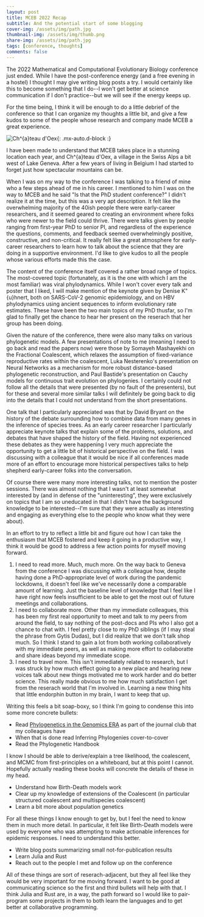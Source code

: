 ```yaml
---
layout: post
title: MCEB 2022 Recap
subtitle: And the potential start of some blogging
cover-img: /assets/img/path.jpg
thumbnail-img: /assets/img/thumb.png
share-img: /assets/img/path.jpg
tags: [conference, thoughts]
comments: false
---
```


The 2022 Mathematical and Computational Evolutionary Biology conference just ended. While I have the post-conference energy (and a free evening in a hostel) I thought I may give writing blog posts a try. I would certainly like this to become something that I do--I won't get better at science communication if I don't practice--but we will see if the energy keeps up.

For the time being, I think it will be enough to do a little debrief of the conference so that I can organize my thoughts a little bit, and give a few kudos to some of the people whose research and company made MCEB a great experience.

![Ch\^{a}teau d'Oex](https://pix10.agoda.net/geo/city/67891/739dcfd301719c46f87e01e5ec9ad18d.jpg?ca=0&amp;ce=1&amp;s=1920x822){: .mx-auto.d-block :}

I have been made to understand that MCEB takes place in a stunning location each year, and Ch\^{a}teau d'Oex, a village in the Swiss Alps a bit west of Lake Geneva. After a few years of living in Belgium I had started to forget just how spectacular mountains can be.

When I was on my way to the conference I was talking to a friend of mine who a few steps ahead of me in his career. I mentioned to him I was on the way to MCEB and he said "Is that the PhD student conference?" I didn't realize it at the time, but this was a very apt description. It felt like the overwhelming majority of the 40ish people there were early-career researchers, and it seemed geared to creating an environment where folks who were newer to the field could thrive. There were talks given by people ranging from first-year PhD to senior PI, and regardless of the experience the questions, comments, and feedback seemed overwhelmingly positive, constructive, and non-critical. It really felt like a great atmosphere for early-career researchers to learn how to talk about the science that they are doing in a supportive environment. I'd like to give kudos to all the people whose various efforts made this the case.

The content of the conference itself covered a rather broad range of topics. The most-covered topic (fortunately, as it is the one with which I am the most familiar) was viral phylodynamics. While I won't cover every talk and poster that I liked, I will make mention of the keynote given by Denise K\"{u}hnert, both on SARS-CoV-2 genomic epidemiology, and on HBV phylodynamics using ancient sequences to inform evolutionary rate estimates. These have been the two main topics of my PhD thusfar, so I'm glad to finally get the chance to hear her present on the reserach that her group has been doing.

Given the nature of the conference, there were also many talks on various phylogenetic models. A few presentations of note to me (meaning I need to go back and read the papers now) were those by Somayeh Mashayekhi on the Fractional Coalescent, which relaxes the assumption of fixed-variance reproductive rates within the coalescent, Luka Nesterenko's presentation on Neural Networks as a mechanism for more robust distance-based phylogenetic reconstruction, and Paul Bastide's presentation on Cauchy models for continuous trait evolution on phylogenies. I certainly could not follow all the details that were presented (by no fault of the presenters), but for these and several more similar talks I will definitely be going back to dig into the details that I could not understand from the short presentations.

One talk that I particularly appreciated was that by David Bryant on the history of the debate surrounding how to combine data from many genes in the inference of species trees. As an early career researcher I particularly appreciate keynote talks that explain some of the problems, solutions, and debates that have shaped the history of the field. Having not experienced these debates as they were happening I very much appreciate the opportunity to get a little bit of historical perspective on the field. I was discussing with a colleague that it would be nice if all conferences made more of an effort to encourage more historical perspectives talks to help shepherd early-career folks into the conversation.

Of course there were many more interesting talks, not to mention the poster sessions. There was almost nothing that I wasn't at least somewhat interested by (and in defense of the "uninteresting", they were exclusively on topics that I am so uneducated in that I didn't have the background knowledge to be interested--I'm sure that they were actually as interesting and engaging as everything else to the people who know what they were about).

In an effort to try to reflect a little bit and figure out how I can take the enthusiasm that MCEB fostered and keep it going in a productive way, I think it would be good to address a few action points for myself moving forward.

1. I need to read more. Much, much more. On the way back to Geneva from the conference I was discussing with a colleague how, despite having done a PhD-appropriate level of work during the pandemic lockdowns, it doesn't feel like we've necessarily done a comparable amount of learning. Just the baseline level of knowledge that I feel like I have right now feels insufficient to be able to get the most out of future meetings and collaborations.
2. I need to collaborate more. Other than my immediate colleagues, this has been my first real opportunity to meet and talk to my peers from around the field, to say nothing of the post-docs and PIs who I also got a chance to chat with. I feel pretty close to my PhD siblings (if I may steal the phrase from Gytis Dudas), but I did realize that we don't talk shop much. So I think I stand to gain a lot from both working collaboratively with my immediate peers, as well as making more effort to collaboratte and share ideas beyond my immediate scope.
3. I need to travel more. This isn't immediately related to research, but I was struck by how much effect going to a new place and hearing new voices talk about new things motivated me to work harder and do better science. This really made obvious to me how much satisfaction I get from the reserach world that I'm involved in. Learning a new thing hits that little endorphin button in my brain, I want to keep that up.

Writing this feels a bit soap-boxy, so I think I'm going to condense this into some more concrete bullets:
* Read [Phylogenetics in the Genomics ERA](https://hal.inria.fr/PGE) as part of the journal club that my colleagues have
* When that is done read Inferring Phylogenies cover-to-cover
* Read the Phylogenetic Handbook

I know I should be able to derive/explain a tree likelihood, the coalescent, and MCMC from first-principles on a whiteboard, but at this point I cannot. Hopefully actually reading these books will concrete the details of these in my head.

* Understand how Birth-Death models work
* Clear up my knowledge of extensions of the Coalescent (in particular structured coalescent and multispecies coalescent)
* Learn a bit more about population genetics

For all these things I know enough to get by, but I feel the need to know them in much more detail. In particular, it felt like Birth-Death models were used by everyone who was attempting to make actionable inferences for epidemic responses. I need to understand this better.

* Write blog posts summarizing small not-for-publication results
* Learn Julia and Rust
* Reach out to the people I met and follow up on the conference

All of these things are sort of reserach-adjacent, but they all feel like they would be very important for me moving forward. I want to be good at communicating science so the first and third bullets will help with that. I think Julia and Rust are, in a way, the path forward so I would like to pair-program some projects in them to both learn the languages and to get better at collaborative programming.

<!-- I guess with that I'd like to just say a few thank you's to some of the early-career researchers who I got a chance to meet who made this such a great experience for me (presented alphabetically). -->

<!-- Alex Zarebski -->
<!-- B\'{a}rbara de Sousa Mota -->
<!-- David Moi -->
<!-- Guillame Scholz -->
<!-- Johannes Wirtz -->
<!-- Leo Featherstone -->
<!-- Lucas Anchieri -->
<!-- Maylis Layan -->
<!-- Moritz Otto -->
<!-- Thibault Latrille -->
